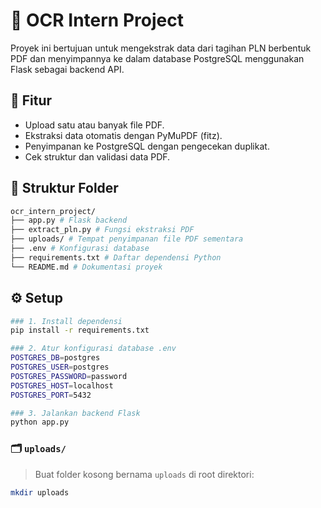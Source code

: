 # 📄 OCR Intern Project

Proyek ini bertujuan untuk mengekstrak data dari tagihan PLN berbentuk PDF dan menyimpannya ke dalam database PostgreSQL menggunakan Flask sebagai backend API.

## 🚀 Fitur
- Upload satu atau banyak file PDF.
- Ekstraksi data otomatis dengan PyMuPDF (fitz).
- Penyimpanan ke PostgreSQL dengan pengecekan duplikat.
- Cek struktur dan validasi data PDF.

## 📂 Struktur Folder
```bash
ocr_intern_project/
├── app.py # Flask backend
├── extract_pln.py # Fungsi ekstraksi PDF
├── uploads/ # Tempat penyimpanan file PDF sementara
├── .env # Konfigurasi database
├── requirements.txt # Daftar dependensi Python
└── README.md # Dokumentasi proyek
```

## ⚙️ Setup
```bash
### 1. Install dependensi
pip install -r requirements.txt

### 2. Atur konfigurasi database .env
POSTGRES_DB=postgres
POSTGRES_USER=postgres
POSTGRES_PASSWORD=password
POSTGRES_HOST=localhost
POSTGRES_PORT=5432

### 3. Jalankan backend Flask
python app.py


```

### 🗂️ `uploads/`

> Buat folder kosong bernama `uploads` di root direktori:

```bash
mkdir uploads
